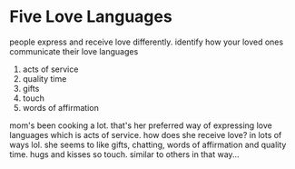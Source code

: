# Five Love Languages
people express and receive love differently. identify how your loved ones communicate their love languages

1. acts of service
2. quality time
3. gifts
4. touch
5. words of affirmation




mom's been cooking a lot. that's her preferred way of expressing love languages which is acts of service. how does she receive love? in lots of ways lol. she seems to like gifts, chatting, words of affirmation and quality time. hugs and kisses so touch. similar to others in that way... 
